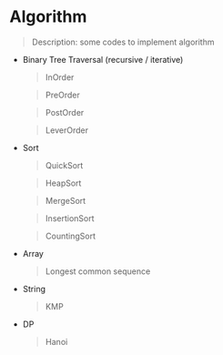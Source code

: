 # Algorithm
> Description: some codes to implement algorithm

* Binary Tree Traversal (recursive / iterative)

    > InOrder

    > PreOrder

    > PostOrder

    > LeverOrder

* Sort
	> QuickSort

	> HeapSort

	> MergeSort

	> InsertionSort

	> CountingSort

* Array
	> Longest common sequence

* String
	> KMP 

* DP
	> Hanoi
